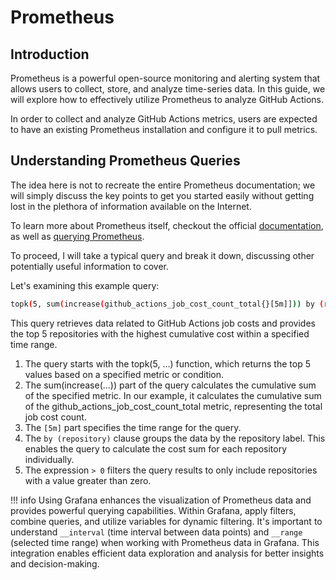 # Prometheus

## Introduction

Prometheus is a powerful open-source monitoring and alerting system that allows
users to collect, store, and analyze time-series data. In this guide, we will
explore how to effectively utilize Prometheus to analyze GitHub Actions.

In order to collect and analyze GitHub Actions metrics, users are expected
to have an existing Prometheus installation and configure it to pull metrics.

## Understanding Prometheus Queries

The idea here is not to recreate the entire Prometheus documentation; we will
simply discuss the key points to get you started easily without getting lost in
the plethora of information available on the Internet.

To learn more about Prometheus itself, checkout the official
[documentation](https://prometheus.io/docs/introduction/overview/),
as well as [querying Prometheus](https://prometheus.io/docs/prometheus/latest/querying/basics/).

To proceed, I will take a typical query and break it down, discussing other
potentially useful information to cover.

Let's examining this example query:

```bash
topk(5, sum(increase(github_actions_job_cost_count_total{}[5m]])) by (repository) > 0)
```

This query retrieves data related to GitHub Actions job costs and
provides the top 5 repositories with the highest cumulative cost
within a specified time range.

1. The query starts with the topk(5, ...) function, which returns the
   top 5 values based on a specified metric or condition.
2. The sum(increase(...)) part of the query calculates the cumulative
   sum of the specified metric. In our example, it calculates the
   cumulative sum of the github_actions_job_cost_count_total metric,
   representing the total job cost count.
3. The `[5m]` part specifies the time range for the query.
4. The `by (repository)` clause groups the data by the repository label.
   This enables the query to calculate the cost sum for each repository individually.
5. The expression `> 0` filters the query results to only include
   repositories with a value greater than zero.

!!! info
   Using Grafana enhances the visualization of Prometheus data and
   provides powerful querying capabilities. Within Grafana, apply filters,
   combine queries, and utilize variables for dynamic filtering. It's important
   to understand `__interval` (time interval between data points) and `__range`
   (selected time range) when working with Prometheus data in Grafana. This
   integration enables efficient data exploration and analysis for better
   insights and decision-making.
